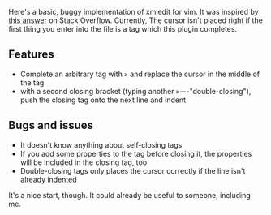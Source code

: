 Here's a basic, buggy implementation of xmledit for vim. It was inspired
by [this answer][1] on Stack Overflow. Currently, The cursor isn't placed
right if the first thing you enter into the file is a tag which this
plugin completes.

[1]: https://stackoverflow.com/a/134990 "How can one close HTML tags in Vim quickly?—Stack Overflow"

## Features

- Complete an arbitrary tag with `>` and replace the cursor in the middle
  of the tag
- with a second closing bracket (typing another `>`---"double-closing"),
  push the closing tag onto the next line and indent

## Bugs and issues

- It doesn't know anything about self-closing tags
- If you add some properties to the tag before closing it, the properties
  will be included in the closing tag, too
- Double-closing tags only places the cursor correctly if the line isn't
  already indented

It's a nice start, though. It could already be useful to someone,
including me.
